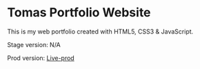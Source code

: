 # Tomas Portfolio Website

This is my web portfolio created with HTML5, CSS3 & JavaScript.

Stage version:
N/A

Prod version:
[Live-prod](https://tomas-kaiser.github.io/)
